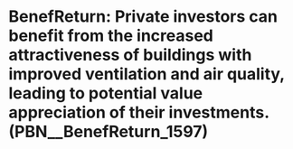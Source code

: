 # BenefReturn: __Private investors can benefit from the increased attractiveness of buildings with improved ventilation and air quality, leading to potential value appreciation of their investments.__ (PBN__BenefReturn_1597)

